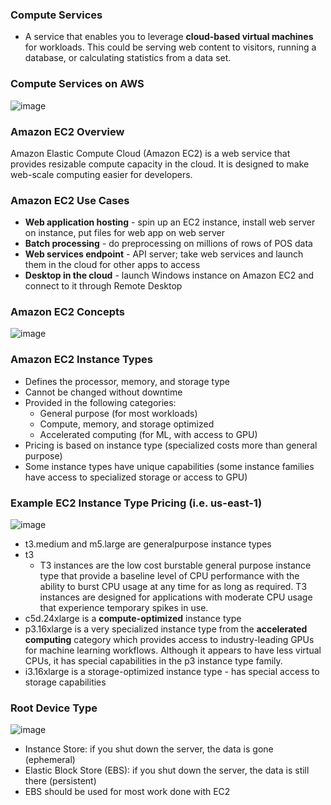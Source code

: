 ### Compute Services

* A service that enables you to leverage **cloud-based virtual machines** for workloads. This could be serving web content to visitors, running a database, or calculating statistics from a data set.

### Compute Services on AWS

![image](https://user-images.githubusercontent.com/114364831/212352909-bc4954a7-7e9a-4ee3-9aed-94655e0c1501.png)

### Amazon EC2 Overview
 
Amazon Elastic Compute Cloud (Amazon EC2) is a web service that provides resizable compute capacity in the cloud. It is designed to make web-scale computing easier for developers.

### Amazon EC2 Use Cases

* **Web application hosting** - spin up an EC2 instance, install web server on instance, put files for web app on web server
* **Batch processing** - do preprocessing on millions of rows of POS data
* **Web services endpoint** - API server; take web services and launch them in the cloud for other apps to access
* **Desktop in the cloud** - launch Windows instance on Amazon EC2 and connect to it through Remote Desktop

### Amazon EC2 Concepts

![image](https://user-images.githubusercontent.com/114364831/212366239-a6b943b8-3140-472a-8f12-1cd376d45d94.png)

### Amazon EC2 Instance Types

* Defines the processor, memory, and storage type
* Cannot be changed without downtime
* Provided in the following categories:
  * General purpose (for most workloads)
  * Compute, memory, and storage optimized
  * Accelerated computing (for ML, with access to GPU)
* Pricing is based on instance type (specialized costs more than general purpose)
* Some instance types have unique capabilities (some instance families have access to specialized storage or access to GPU)

### Example EC2 Instance Type Pricing (i.e. us-east-1)

![image](https://user-images.githubusercontent.com/114364831/212369350-26b8baa6-42ca-440b-accd-7749eddbcc1c.png)

* t3.medium and m5.large are generalpurpose instance types
* t3 
  * T3 instances are the low cost burstable general purpose instance type that provide a baseline level of CPU performance with the ability to burst CPU usage at any time for as long as required. T3 instances are designed for applications with moderate CPU usage that experience temporary spikes in use.
* c5d.24xlarge is a **compute-optimized** instance type
* p3.16xlarge is a very specialized instance type from the **accelerated computing** category which provides access to industry-leading GPUs for machine learning workflows. Although it appears to have less virtual CPUs, it has special capabilities in the p3 instance type family.
* i3.16xlarge is a storage-optimized instance type - has special access to storage capabilities

### Root Device Type

![image](https://user-images.githubusercontent.com/114364831/212370984-a509eff1-ba61-4aee-ac5d-a74784a41e2f.png)

- Instance Store: if you shut down the server, the data is gone (ephemeral)
- Elastic Block Store (EBS): if you shut down the server, the data is still there (persistent)
- EBS should be used for most work done with EC2
